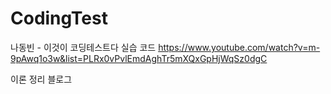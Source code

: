 # CodingTest
나동빈 - 이것이 코딩테스트다 실습 코드
https://www.youtube.com/watch?v=m-9pAwq1o3w&list=PLRx0vPvlEmdAghTr5mXQxGpHjWqSz0dgC

이론 정리 블로그 
